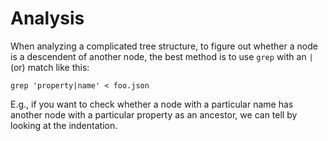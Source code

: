 # Analysis

When analyzing a complicated tree structure, to figure out whether a node is a descendent of another node, the best method is to use `grep` with an `|` (or) match like this:

```
grep 'property|name' < foo.json
```

E.g., if you want to check whether a node with a particular name has another node with a particular property as an ancestor, we can tell by looking at the indentation.
